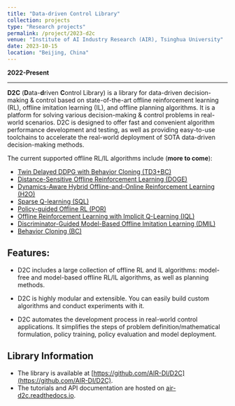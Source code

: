 ```yaml
---
title: "Data-driven Control Library"
collection: projects
type: "Research projects"
permalink: /project/2023-d2c
venue: "Institute of AI Industry Research (AIR), Tsinghua University"
date: 2023-10-15
location: "Beijing, China"
---
```

<b>2022-Present</b>

---
<b>D2C</b> (<b>D</b>ata-<b>d</b>riven <b>C</b>ontrol Library) is a library for data-driven decision-making & control based on state-of-the-art offline reinforcement learning (RL), offline imitation learning (IL), and offline planning algorithms. It is a platform for solving various decision-making & control problems in real-world scenarios. D2C is designed to offer fast and convenient algorithm performance development and testing, as well as providing easy-to-use toolchains to accelerate the real-world deployment of SOTA data-driven decision-making methods.

The current supported offline RL/IL algorithms include (<b>more to come</b>):

- [Twin Delayed DDPG with Behavior Cloning (TD3+BC)](https://arxiv.org/pdf/2106.06860.pdf)
- [Distance-Sensitive Offline Reinforcement Learning (DOGE)](https://arxiv.org/abs/2205.11027.pdf)
- [Dynamics-Aware Hybrid Offline-and-Online Reinforcement Learning (H2O)](https://arxiv.org/abs/2206.13464.pdf)
- [Sparse Q-learning (SQL)](https://arxiv.org/abs/2303.15810)
- [Policy-guided Offline RL (POR)](https://arxiv.org/abs/2210.08323)
- [Offline Reinforcement Learning with Implicit Q-Learning (IQL)](https://arxiv.org/pdf/2110.06169.pdf)
- [Discriminator-Guided Model-Based Offline Imitation Learning (DMIL)](https://arxiv.org/abs/2207.00244)
- [Behavior Cloning (BC)](http://www.cse.unsw.edu.au/~claude/papers/MI15.pdf)

## Features:

- D2C includes a large collection of offline RL and IL algorithms: model-free and model-based offline RL/IL algorithms, as well as planning methods. 

- D2C is highly modular and extensible. You can easily build custom algorithms and conduct experiments with it.

- D2C automates the development process in real-world control applications. It simplifies the steps of problem definition/mathematical formulation, policy training, policy evaluation and model deployment.

## Library Information
- The library is available at [https://github.com/AIR-DI/D2C](https://github.com/AIR-DI/D2C).
- The tutorials and API documentation are hosted on [air-d2c.readthedocs.io](https://air-d2c.readthedocs.io/).